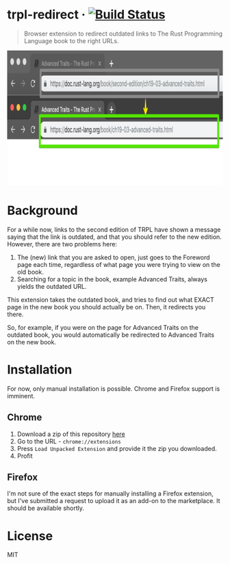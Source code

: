 # trpl-redirect &middot; [![Build Status](https://travis-ci.com/srishanbhattarai/trpl-redirect.svg?token=r9ZKJZspyajhDz5EguyH&branch=master)](https://travis-ci.com/srishanbhattarai/trpl-redirect)
> Browser extension to redirect outdated links to The Rust Programming Language book to the right URLs.

![Image of TRPL Redirect](https://github.com/srishanbhattarai/trpl-redirect/blob/master/screenshot.png)

# Background
For a while now, links to the second edition of TRPL have shown a message saying that the link is outdated, and that you should refer to the new edition.
However, there are two problems here:
1. The (new) link that you are asked to open, just goes to the Foreword page each time, regardless of what page you were trying to view on the old book.
2. Searching for a topic in the book, example Advanced Traits, always yields the outdated URL.

This extension takes the outdated book, and tries to find out what EXACT page in the new book you should actually be on. Then, it redirects you there.

So, for example, if you were on the page for Advanced Traits on the outdated book, you would automatically be redirected to Advanced Traits on the new book.

# Installation
For now, only manual installation is possible. Chrome and Firefox support is imminent.

## Chrome
1. Download a zip of this repository [here](https://github.com/srishanbhattarai/trpl-redirect/archive/master.zip)
2. Go to the URL - `chrome://extensions` 
3. Press `Load Unpacked Extension` and provide it the zip you downloaded.
4. Profit

## Firefox
I'm not sure of the exact steps for manually installing a Firefox extension, but I've submitted a request to upload it as an add-on to the marketplace. It should be available shortly.

# License
MIT
